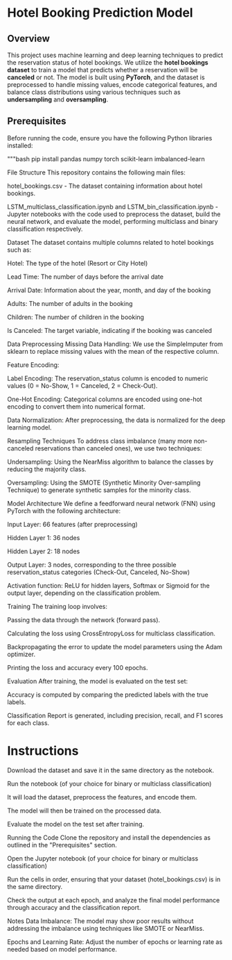# Hotel Booking Prediction Model

## Overview

This project uses machine learning and deep learning techniques to predict the reservation status of hotel bookings. We utilize the **hotel bookings dataset** to train a model that predicts whether a reservation will be **canceled** or not. The model is built using **PyTorch**, and the dataset is preprocessed to handle missing values, encode categorical features, and balance class distributions using various techniques such as **undersampling** and **oversampling**.

## Prerequisites

Before running the code, ensure you have the following Python libraries installed:

"""bash
pip install pandas numpy torch scikit-learn imbalanced-learn

File Structure
This repository contains the following main files:

hotel_bookings.csv - The dataset containing information about hotel bookings.

LSTM_multiclass_classification.ipynb  and LSTM_bin_classification.ipynb - Jupyter notebooks with the code used to preprocess the dataset, build the neural network, and evaluate the model, performing multiclass and binary classification respectively.

Dataset
The dataset contains multiple columns related to hotel bookings such as:

Hotel: The type of the hotel (Resort or City Hotel)

Lead Time: The number of days before the arrival date

Arrival Date: Information about the year, month, and day of the booking

Adults: The number of adults in the booking

Children: The number of children in the booking

Is Canceled: The target variable, indicating if the booking was canceled

Data Preprocessing
Missing Data Handling: We use the SimpleImputer from sklearn to replace missing values with the mean of the respective column.

Feature Encoding:

Label Encoding: The reservation_status column is encoded to numeric values (0 = No-Show, 1 = Canceled, 2 = Check-Out).

One-Hot Encoding: Categorical columns are encoded using one-hot encoding to convert them into numerical format.

Data Normalization: After preprocessing, the data is normalized for the deep learning model.

Resampling Techniques
To address class imbalance (many more non-canceled reservations than canceled ones), we use two techniques:

Undersampling: Using the NearMiss algorithm to balance the classes by reducing the majority class.

Oversampling: Using the SMOTE (Synthetic Minority Over-sampling Technique) to generate synthetic samples for the minority class.

Model Architecture
We define a feedforward neural network (FNN) using PyTorch with the following architecture:

Input Layer: 66 features (after preprocessing)

Hidden Layer 1: 36 nodes

Hidden Layer 2: 18 nodes

Output Layer: 3 nodes, corresponding to the three possible reservation_status categories (Check-Out, Canceled, No-Show)

Activation function: ReLU for hidden layers, Softmax or Sigmoid for the output layer, depending on the classification problem.

Training
The training loop involves:

Passing the data through the network (forward pass).

Calculating the loss using CrossEntropyLoss for multiclass classification.

Backpropagating the error to update the model parameters using the Adam optimizer.

Printing the loss and accuracy every 100 epochs.

Evaluation
After training, the model is evaluated on the test set:

Accuracy is computed by comparing the predicted labels with the true labels.

Classification Report is generated, including precision, recall, and F1 scores for each class.

# Instructions
Download the dataset and save it in the same directory as the notebook.

Run the notebook (of your choice for binary or multiclass classification)

It will load the dataset, preprocess the features, and encode them.

The model will then be trained on the processed data.

Evaluate the model on the test set after training.

Running the Code
Clone the repository and install the dependencies as outlined in the "Prerequisites" section.

Open the Jupyter notebook  (of your choice for binary or multiclass classification)

Run the cells in order, ensuring that your dataset (hotel_bookings.csv) is in the same directory.

Check the output at each epoch, and analyze the final model performance through accuracy and the classification report.

Notes
Data Imbalance: The model may show poor results without addressing the imbalance using techniques like SMOTE or NearMiss.

Epochs and Learning Rate: Adjust the number of epochs or learning rate as needed based on model performance.

